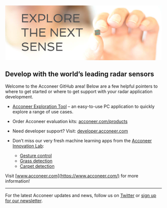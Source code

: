 ![World Leading Radar Sensors](https://github.com/acconeer/.github/blob/main/images/acconeer-github.jpg) 

## Develop with the world’s leading radar sensors

Welcome to the Acconeer GitHub area! Below are a few helpful pointers to where to get started or where to get support with your radar application development.
* [Acconeer Exploration Tool](https://länk/) – an easy-to-use PC application to quickly explore a range of use cases.

* Order Acconeer evaluation kits: [acconeer.com/products](https://www.acconeer.com/products/)
* Need developer support? Visit: [developer.acconeer.com](https://developer.acconeer.com)
* Don’t miss our very fresh machine learning apps from the [Acconeer Innovation Lab](https://www.acconeer.com/innovation-lab/):
    * [Gesture control](/acconeer-a121-gesture-control)
    * [Grass detection](/acconeer-a121-grass-detection)
    * [Carpet detection ](/acconeer-a121-carpet-detection)

Visit [www.acconeer.com](https://www.acconeer.com/) for more information!

----

For the latest Acconeer updates and news, follow us on [Twitter](https://twitter.com/acconeer_ab) or [sign up for our newsletter](https://developer.acconeer.com/subscribe/).
